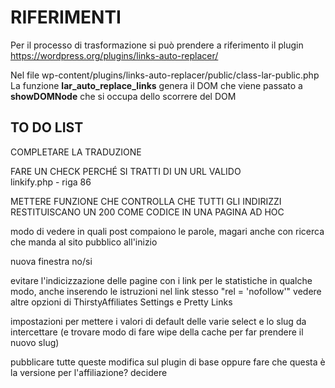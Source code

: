 # RIFERIMENTI
Per il processo di trasformazione si può prendere a riferimento il plugin https://wordpress.org/plugins/links-auto-replacer/  

Nel file wp-content/plugins/links-auto-replacer/public/class-lar-public.php  
La funzione **lar_auto_replace_links** genera il DOM che viene passato a **showDOMNode** che si occupa dello scorrere del DOM

## TO DO LIST  
COMPLETARE LA TRADUZIONE

FARE UN CHECK PERCHÉ SI TRATTI DI UN URL VALIDO  
linkify.php - riga 86   

METTERE FUNZIONE CHE CONTROLLA CHE TUTTI GLI INDIRIZZI RESTITUISCANO UN 200 COME CODICE IN UNA PAGINA AD HOC  

modo di vedere in quali post compaiono le parole, magari anche con ricerca che manda al sito pubblico all'inizio

nuova finestra no/si

evitare l'indicizzazione delle pagine con i link per le statistiche in qualche modo, anche inserendo le istruzioni nel link stesso "rel = 'nofollow'"
vedere altre opzioni di ThirstyAffiliates Settings e Pretty Links

impostazioni per mettere i valori di default delle varie select e lo slug da intercettare (e trovare modo di fare wipe della cache per far prendere il nuovo slug) 

pubblicare tutte queste modifica sul plugin di base oppure fare che questa è la versione per l'affiliazione? decidere